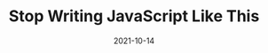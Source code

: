 ---
date: 2021-10-14
publisher: thepracticaldev
tags:
  - javascript
target_url: https://dev.to/rubengabrielian/stop-writing-javascript-like-this-8po
title: Stop Writing JavaScript Like This
---